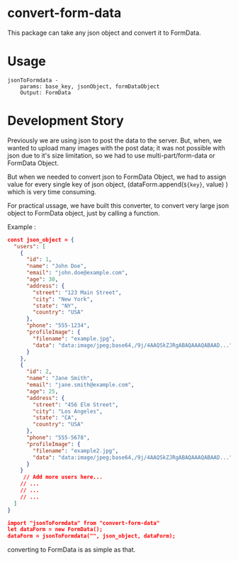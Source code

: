 # convert-form-data
This package can take any json object and convert it to FormData.

# Usage
    jsonToFormdata - 
        params: base_key, jsonObject, formDataObject
        Output: FormData
# Development Story
Previously we are using json to post the data to the server.
But, when, we wanted to upload many images with the post data;
it was not possible with json due to it's size limitation, so we had to use multi-part/form-data or FormData Object.

But when we needed to convert json to FormData Object, we had to assign value for every single key of json object, (dataForm.append(`${key}`, value) ) which is very time consuming. 

For practical ussage, we have built this converter, to convert very large json object to FormData object, just by calling a function.

Example :

```json
const json_object = {
  "users": [
    {
      "id": 1,
      "name": "John Doe",
      "email": "john.doe@example.com",
      "age": 30,
      "address": {
        "street": "123 Main Street",
        "city": "New York",
        "state": "NY",
        "country": "USA"
      },
      "phone": "555-1234",
      "profileImage": {
        "filename": "example.jpg",
        "data": "data:image/jpeg;base64,/9j/4AAQSkZJRgABAQAAAQABAAD..."
      }
    },
    {
      "id": 2,
      "name": "Jane Smith",
      "email": "jane.smith@example.com",
      "age": 25,
      "address": {
        "street": "456 Elm Street",
        "city": "Los Angeles",
        "state": "CA",
        "country": "USA"
      },
      "phone": "555-5678",
      "profileImage": {
        "filename": "example2.jpg",
        "data": "data:image/jpeg;base64,/9j/4AAQSkZJRgABAQAAAQABAAD..."
      }
    }
     // Add more users here...
    // ...
    // ...
    // ...
  ]
}

import "jsonToFormdata" from "convert-form-data"
let dataForm = new FormData();
dataForm = jsonToFormdata("", json_object, dataForm);
```

converting to FormData is as simple as that.

